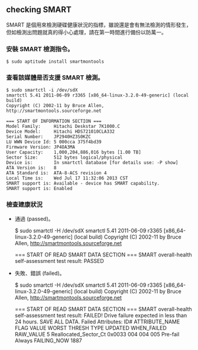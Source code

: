 
## checking SMART

SMART 是個用來檢測硬碟健康狀況的指標，雖說還是會有無法檢測的情形發生，但如檢測出問題就真的得小心處理，請在第一時間進行備份以防萬一。

### 安裝 SMART 檢測指令。

	$ sudo aptitude install smartmontools 
	
### 查看該媒體是否支援 SMART 檢測。

    $ sudo smartctl -i /dev/sdX
    smartctl 5.41 2011-06-09 r3365 [x86_64-linux-3.2.0-49-generic] (local build)
    Copyright (C) 2002-11 by Bruce Allen, http://smartmontools.sourceforge.net
    
    === START OF INFORMATION SECTION ===
    Model Family:     Hitachi Deskstar 7K1000.C
    Device Model:     Hitachi HDS721010CLA332
    Serial Number:    JP2940HZ3S0KZC
    LU WWN Device Id: 5 000cca 375f4bd39
    Firmware Version: JP4OA3MA
    User Capacity:    1,000,204,886,016 bytes [1.00 TB]
    Sector Size:      512 bytes logical/physical
    Device is:        In smartctl database [for details use: -P show]
    ATA Version is:   8
    ATA Standard is:  ATA-8-ACS revision 4
    Local Time is:    Wed Jul 17 11:32:06 2013 CST
    SMART support is: Available - device has SMART capability.
    SMART support is: Enabled

### 檢查建康狀況

- 通過 (passed)。

    $ sudo smartctl -H /dev/sdX
    smartctl 5.41 2011-06-09 r3365 [x86_64-linux-3.2.0-49-generic] (local build)
    Copyright (C) 2002-11 by Bruce Allen, http://smartmontools.sourceforge.net
    
    === START OF READ SMART DATA SECTION ===
    SMART overall-health self-assessment test result: PASSED

- 失敗、錯誤 (failed)。

    $ sudo smartctl -H /dev/sdX
    smartctl 5.41 2011-06-09 r3365 [x86_64-linux-3.2.0-49-generic] (local build)
    Copyright (C) 2002-11 by Bruce Allen, http://smartmontools.sourceforge.net
    
    === START OF READ SMART DATA SECTION ===
    SMART overall-health self-assessment test result: FAILED!
    Drive failure expected in less than 24 hours. SAVE ALL DATA.
    Failed Attributes:
    ID# ATTRIBUTE_NAME          FLAG     VALUE WORST THRESH TYPE      UPDATED  WHEN_FAILED RAW_VALUE
      5 Reallocated_Sector_Ct   0x0033   004   004   005    Pre-fail  Always   FAILING_NOW 1887

